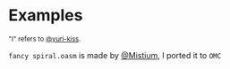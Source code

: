 # Examples

<sub>"I" refers to [@yuri-kiss](https://github.com/yuri-kiss/).</sub>

`fancy spiral.oasm` is made by [@Mistium](https://github.com/Mistium/), I ported it to `OMC`
